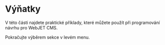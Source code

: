 # Výňatky

V této části najdete praktické příklady, které můžete použít při programování návrhu pro WebJET CMS.

Pokračujte výběrem sekce v levém menu.

